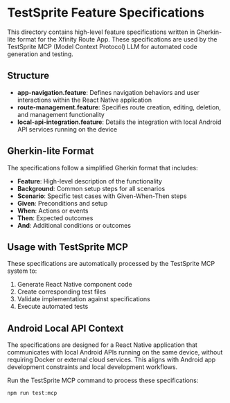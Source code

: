 # TestSprite Feature Specifications

This directory contains high-level feature specifications written in Gherkin-lite format for the Xfinity Route App. These specifications are used by the TestSprite MCP (Model Context Protocol) LLM for automated code generation and testing.

## Structure

- **app-navigation.feature**: Defines navigation behaviors and user interactions within the React Native application
- **route-management.feature**: Specifies route creation, editing, deletion, and management functionality
- **local-api-integration.feature**: Details the integration with local Android API services running on the device

## Gherkin-lite Format

The specifications follow a simplified Gherkin format that includes:

- **Feature**: High-level description of the functionality
- **Background**: Common setup steps for all scenarios
- **Scenario**: Specific test cases with Given-When-Then steps
- **Given**: Preconditions and setup
- **When**: Actions or events
- **Then**: Expected outcomes
- **And**: Additional conditions or outcomes

## Usage with TestSprite MCP

These specifications are automatically processed by the TestSprite MCP system to:

1. Generate React Native component code
2. Create corresponding test files
3. Validate implementation against specifications
4. Execute automated tests

## Android Local API Context

The specifications are designed for a React Native application that communicates with local Android APIs running on the same device, without requiring Docker or external cloud services. This aligns with Android app development constraints and local development workflows.

Run the TestSprite MCP command to process these specifications:

```bash
npm run test:mcp
```

